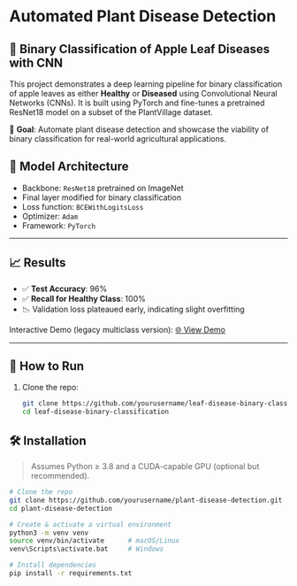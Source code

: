 # Automated Plant Disease Detection

## 🍃 Binary Classification of Apple Leaf Diseases with CNN

This project demonstrates a deep learning pipeline for binary classification of apple leaves as either **Healthy** or **Diseased** using Convolutional Neural Networks (CNNs). It is built using PyTorch and fine-tunes a pretrained ResNet18 model on a subset of the PlantVillage dataset.

🔬 **Goal**: Automate plant disease detection and showcase the viability of binary classification for real-world agricultural applications.

## 🧠 Model Architecture

- Backbone: `ResNet18` pretrained on ImageNet
- Final layer modified for binary classification
- Loss function: `BCEWithLogitsLoss`
- Optimizer: `Adam`
- Framework: `PyTorch`

---

## 📈 Results

- ✅ **Test Accuracy**: 96%
- ✅ **Recall for Healthy Class**: 100%
- 📉 Validation loss plateaued early, indicating slight overfitting

Interactive Demo (legacy multiclass version): [🌐 View Demo](https://plantdiseasencml.vercel.app/)

---

## 🚀 How to Run

1. Clone the repo:
   ```bash
   git clone https://github.com/yourusername/leaf-disease-binary-classification.git
   cd leaf-disease-binary-classification

## 🛠️ Installation
> Assumes Python ≥ 3.8 and a CUDA-capable GPU (optional but recommended).

```bash
# Clone the repo
git clone https://github.com/yourusername/plant-disease-detection.git
cd plant-disease-detection

# Create & activate a virtual environment
python3 -m venv venv
source venv/bin/activate      # macOS/Linux
venv\Scripts\activate.bat     # Windows

# Install dependencies
pip install -r requirements.txt
```
